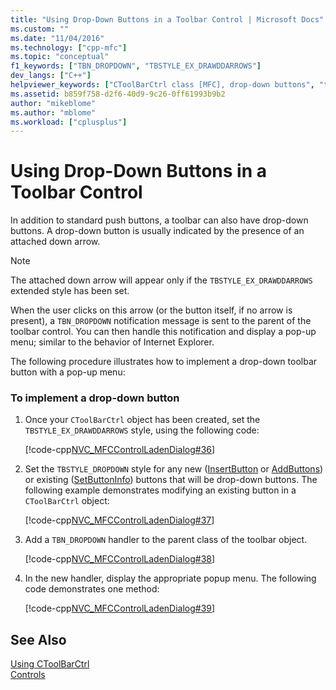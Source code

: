 ```yaml
---
title: "Using Drop-Down Buttons in a Toolbar Control | Microsoft Docs"
ms.custom: ""
ms.date: "11/04/2016"
ms.technology: ["cpp-mfc"]
ms.topic: "conceptual"
f1_keywords: ["TBN_DROPDOWN", "TBSTYLE_EX_DRAWDDARROWS"]
dev_langs: ["C++"]
helpviewer_keywords: ["CToolBarCtrl class [MFC], drop-down buttons", "toolbars [MFC], drop-down buttons", "drop-down buttons in toolbars", "TBSTYLE_EX_DRAWDDARROWS", "TBN_DROPDOWN notification [MFC]"]
ms.assetid: b859f758-d2f6-40d9-9c26-0ff61993b9b2
author: "mikeblome"
ms.author: "mblome"
ms.workload: ["cplusplus"]
---
```

# Using Drop-Down Buttons in a Toolbar Control
In addition to standard push buttons, a toolbar can also have drop-down buttons. A drop-down button is usually indicated by the presence of an attached down arrow.  
  
> [!NOTE]
>  The attached down arrow will appear only if the `TBSTYLE_EX_DRAWDDARROWS` extended style has been set.  
  
 When the user clicks on this arrow (or the button itself, if no arrow is present), a `TBN_DROPDOWN` notification message is sent to the parent of the toolbar control. You can then handle this notification and display a pop-up menu; similar to the behavior of Internet Explorer.  
  
 The following procedure illustrates how to implement a drop-down toolbar button with a pop-up menu:  
  
### To implement a drop-down button  
  
1.  Once your `CToolBarCtrl` object has been created, set the `TBSTYLE_EX_DRAWDDARROWS` style, using the following code:  
  
     [!code-cpp[NVC_MFCControlLadenDialog#36](../mfc/codesnippet/cpp/using-drop-down-buttons-in-a-toolbar-control_1.cpp)]  
  
2.  Set the `TBSTYLE_DROPDOWN` style for any new ([InsertButton](../mfc/reference/ctoolbarctrl-class.md#insertbutton) or [AddButtons](../mfc/reference/ctoolbarctrl-class.md#addbuttons)) or existing ([SetButtonInfo](../mfc/reference/ctoolbarctrl-class.md#setbuttoninfo)) buttons that will be drop-down buttons. The following example demonstrates modifying an existing button in a `CToolBarCtrl` object:  
  
     [!code-cpp[NVC_MFCControlLadenDialog#37](../mfc/codesnippet/cpp/using-drop-down-buttons-in-a-toolbar-control_2.cpp)]  
  
3.  Add a `TBN_DROPDOWN` handler to the parent class of the toolbar object.  
  
     [!code-cpp[NVC_MFCControlLadenDialog#38](../mfc/codesnippet/cpp/using-drop-down-buttons-in-a-toolbar-control_3.cpp)]  
  
4.  In the new handler, display the appropriate popup menu. The following code demonstrates one method:  
  
     [!code-cpp[NVC_MFCControlLadenDialog#39](../mfc/codesnippet/cpp/using-drop-down-buttons-in-a-toolbar-control_4.cpp)]  
  
## See Also  
 [Using CToolBarCtrl](../mfc/using-ctoolbarctrl.md)   
 [Controls](../mfc/controls-mfc.md)

